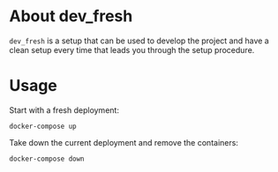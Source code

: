 # About dev_fresh

`dev_fresh` is a setup that can be used to develop the project and have a clean setup every time that leads you through the setup procedure.

# Usage

Start with a fresh deployment:

```
docker-compose up
```

Take down the current deployment and remove the containers:

```
docker-compose down
```